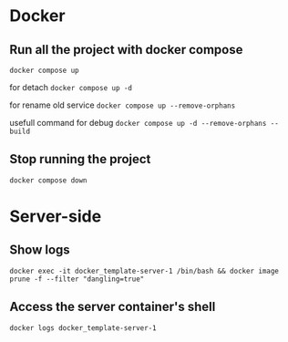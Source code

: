 # Docker

## Run all the project with docker compose
`docker compose up`

for detach
`docker compose up -d`

for rename old service
`docker compose up --remove-orphans`

usefull command for debug
`docker compose up -d --remove-orphans --build`

## Stop running the project
`docker compose down`


# Server-side
## Show logs
`docker exec -it docker_template-server-1 /bin/bash && docker image prune -f --filter "dangling=true"`

## Access the server container's shell
`docker logs docker_template-server-1`

